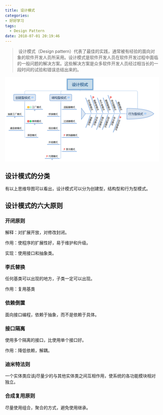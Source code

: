 ```yaml
---
title: 设计模式
categories:
- 好好学习
tags:
  - Design Pattern
date: 2018-07-01 20:19:46
---
```




> ​ 设计模式（Design pattern）代表了最佳的实践，通常被有经验的面向对象的软件开发人员所采用。设计模式是软件开发人员在软件开发过程中面临的一般问题的解决方案。这些解决方案是众多软件开发人员经过相当长的一段时间的试验和错误总结出来的。





![设计模式](https://raw.githubusercontent.com/shawn520/storage/master/pictures/learn/designPattern/design.PNG)

<!-- more -->

## 设计模式的分类

有以上思维导图可以看出，设计模式可以分为创建型，结构型和行为型模式。



## 设计模式的六大原则

### 开闭原则

解释：对扩展开放，对修改封闭。

作用：使程序的扩展性好，易于维护和升级。

实现：使用接口和抽象类。

### 李氏替换

任何基类可以出现的地方，子类一定可以出现。

作用：复用基类

### 依赖倒置

面向接口编程，依赖于抽象，而不是依赖于具体。

### 接口隔离

使用多个隔离的接口，比使用单个接口好。

作用：降低依赖，解耦。

### 迪米特法则

一个实体类应该j尽量少的与其他实体类之间互相作用，使系统的各功能模块相对独立。

### 合成复用原则

尽量使用组合，聚合的方式，避免使用继承。